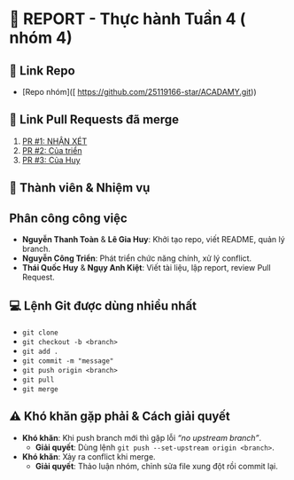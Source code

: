 # 📑 REPORT - Thực hành Tuần 4 ( nhóm 4)
## 🔗 Link Repo
- [Repo nhóm]([ https://github.com/25119166-star/ACADAMY.git))  
## 🔀 Link Pull Requests đã merge
1. [PR #1: NHẬN XÉT ]( https://github.com/25119166-star/ACADAMY/pull/4)
2. [PR #2: Của triển]( https://github.com/25119166-star/ACADAMY/pull/2)
3. [PR #3: Của Huy]( https://github.com/25119166-star/ACADAMY/pull/1)

## 👥 Thành viên & Nhiệm vụ
## Phân công công việc
- **Nguyễn Thanh Toàn** & **Lê Gia Huy**: Khởi tạo repo, viết README, quản lý branch.  
- **Nguyễn Công Triển**: Phát triển chức năng chính, xử lý conflict.  
- **Thái Quốc Huy** & **Ngụy Anh Kiệt**: Viết tài liệu, lập report, review Pull Request.  
 

## 💻 Lệnh Git được dùng nhiều nhất
- `git clone`  
- `git checkout -b <branch>`  
- `git add .`  
- `git commit -m "message"`  
- `git push origin <branch>`  
- `git pull`  
- `git merge`  

## ⚠️ Khó khăn gặp phải & Cách giải quyết
- **Khó khăn**: Khi push branch mới thì gặp lỗi *“no upstream branch”*.  
  - **Giải quyết**: Dùng lệnh `git push --set-upstream origin <branch>`.  
- **Khó khăn**: Xảy ra conflict khi merge.  
  - **Giải quyết**: Thảo luận nhóm, chỉnh sửa file xung đột rồi commit lại.  

